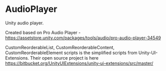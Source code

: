 # AudioPlayer
 Unity audio player.

Created based on Pro Audio Player - https://assetstore.unity.com/packages/tools/audio/pro-audio-player-34549

CustomReorderableList, CustomReorderableContent, CustomReorderableElement scripts is the  simplified scripts from Unity-UI-Extensions. Their open source project is here https://bitbucket.org/UnityUIExtensions/unity-ui-extensions/src/master/

